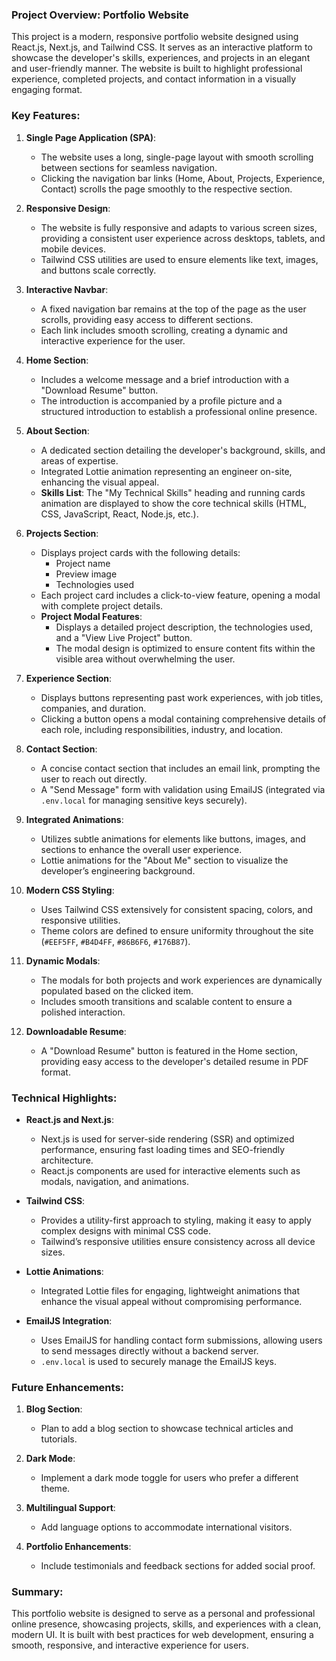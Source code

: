 ### Project Overview: Portfolio Website

This project is a modern, responsive portfolio website designed using React.js, Next.js, and Tailwind CSS. It serves as an interactive platform to showcase the developer's skills, experiences, and projects in an elegant and user-friendly manner. The website is built to highlight professional experience, completed projects, and contact information in a visually engaging format.

### Key Features:

1. **Single Page Application (SPA)**:
   - The website uses a long, single-page layout with smooth scrolling between sections for seamless navigation.
   - Clicking the navigation bar links (Home, About, Projects, Experience, Contact) scrolls the page smoothly to the respective section.

2. **Responsive Design**:
   - The website is fully responsive and adapts to various screen sizes, providing a consistent user experience across desktops, tablets, and mobile devices.
   - Tailwind CSS utilities are used to ensure elements like text, images, and buttons scale correctly.

3. **Interactive Navbar**:
   - A fixed navigation bar remains at the top of the page as the user scrolls, providing easy access to different sections.
   - Each link includes smooth scrolling, creating a dynamic and interactive experience for the user.

4. **Home Section**:
   - Includes a welcome message and a brief introduction with a "Download Resume" button.
   - The introduction is accompanied by a profile picture and a structured introduction to establish a professional online presence.

5. **About Section**:
   - A dedicated section detailing the developer's background, skills, and areas of expertise.
   - Integrated Lottie animation representing an engineer on-site, enhancing the visual appeal.
   - **Skills List**: The "My Technical Skills" heading and running cards animation are displayed to show the core technical skills (HTML, CSS, JavaScript, React, Node.js, etc.).

6. **Projects Section**:
   - Displays project cards with the following details:
     - Project name
     - Preview image
     - Technologies used
   - Each project card includes a click-to-view feature, opening a modal with complete project details.
   - **Project Modal Features**:
     - Displays a detailed project description, the technologies used, and a "View Live Project" button.
     - The modal design is optimized to ensure content fits within the visible area without overwhelming the user.

7. **Experience Section**:
   - Displays buttons representing past work experiences, with job titles, companies, and duration.
   - Clicking a button opens a modal containing comprehensive details of each role, including responsibilities, industry, and location.

8. **Contact Section**:
   - A concise contact section that includes an email link, prompting the user to reach out directly.
   - A "Send Message" form with validation using EmailJS (integrated via `.env.local` for managing sensitive keys securely).

9. **Integrated Animations**:
   - Utilizes subtle animations for elements like buttons, images, and sections to enhance the overall user experience.
   - Lottie animations for the "About Me" section to visualize the developer’s engineering background.

10. **Modern CSS Styling**:
    - Uses Tailwind CSS extensively for consistent spacing, colors, and responsive utilities.
    - Theme colors are defined to ensure uniformity throughout the site (`#EEF5FF`, `#B4D4FF`, `#86B6F6`, `#176B87`).

11. **Dynamic Modals**:
    - The modals for both projects and work experiences are dynamically populated based on the clicked item.
    - Includes smooth transitions and scalable content to ensure a polished interaction.

12. **Downloadable Resume**:
    - A "Download Resume" button is featured in the Home section, providing easy access to the developer's detailed resume in PDF format.

### Technical Highlights:

- **React.js and Next.js**:
  - Next.js is used for server-side rendering (SSR) and optimized performance, ensuring fast loading times and SEO-friendly architecture.
  - React.js components are used for interactive elements such as modals, navigation, and animations.

- **Tailwind CSS**:
  - Provides a utility-first approach to styling, making it easy to apply complex designs with minimal CSS code.
  - Tailwind’s responsive utilities ensure consistency across all device sizes.

- **Lottie Animations**:
  - Integrated Lottie files for engaging, lightweight animations that enhance the visual appeal without compromising performance.

- **EmailJS Integration**:
  - Uses EmailJS for handling contact form submissions, allowing users to send messages directly without a backend server.
  - `.env.local` is used to securely manage the EmailJS keys.

### Future Enhancements:
1. **Blog Section**:
   - Plan to add a blog section to showcase technical articles and tutorials.
   
2. **Dark Mode**:
   - Implement a dark mode toggle for users who prefer a different theme.

3. **Multilingual Support**:
   - Add language options to accommodate international visitors.

4. **Portfolio Enhancements**:
   - Include testimonials and feedback sections for added social proof.

### Summary:
This portfolio website is designed to serve as a personal and professional online presence, showcasing projects, skills, and experiences with a clean, modern UI. It is built with best practices for web development, ensuring a smooth, responsive, and interactive experience for users.